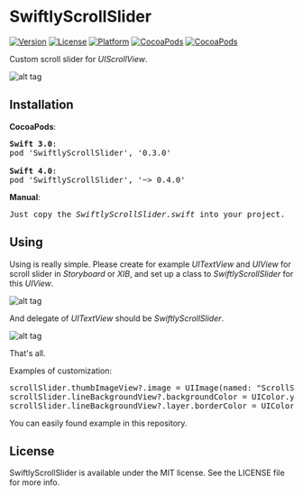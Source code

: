 # SwiftlyScrollSlider

[![Version](https://img.shields.io/cocoapods/v/SwiftlyScrollSlider.svg?style=flat)](http://cocoadocs.org/docsets/SwiftlyScrollSlider)
[![License](https://img.shields.io/cocoapods/l/SwiftlyScrollSlider.svg?style=flat)](http://cocoadocs.org/docsets/SwiftlyScrollSlider)
[![Platform](https://img.shields.io/cocoapods/p/SwiftlyScrollSlider.svg?style=flat)](http://cocoadocs.org/docsets/SwiftlyScrollSlider)
[![CocoaPods](https://img.shields.io/cocoapods/dt/SwiftlyScrollSlider.svg)](https://cocoapods.org/pods/SwiftlyScrollSlider)
[![CocoaPods](https://img.shields.io/cocoapods/dm/SwiftlyScrollSlider.svg)](https://cocoapods.org/pods/SwiftlyScrollSlider)


Custom scroll slider for <i>UIScrollView</i>.

![alt tag](https://raw.github.com/maximbilan/SwiftlyScrollSlider/master/img/1.png)

## Installation
<b>CocoaPods</b>:
<pre>
<b>Swift 3.0</b>:
pod 'SwiftlyScrollSlider', '0.3.0'

<b>Swift 4.0</b>:
pod 'SwiftlyScrollSlider', '~> 0.4.0'
</pre>
<b>Manual</b>:
<pre>
Just copy the <i>SwiftlyScrollSlider.swift</i> into your project.
</pre>

## Using

Using is really simple. Please create for example <i>UITextView</i> and <i>UIView</i> for scroll slider in <i>Storyboard</i> or <i>XIB</i>, and set up a class to <i>SwiftlyScrollSlider</i> for this <i>UIView</i>.

![alt tag](https://raw.github.com/maximbilan/SwiftlyScrollSlider/master/img/2.png)

And delegate of <i>UITextView</i> should be <i>SwiftlyScrollSlider</i>.

![alt tag](https://raw.github.com/maximbilan/SwiftlyScrollSlider/master/img/3.png)

That's all.

Examples of customization:

<pre>
scrollSlider.thumbImageView?.image = UIImage(named: "ScrollSliderCustom.png")       // Change image of scroll slider
scrollSlider.lineBackgroundView?.backgroundColor = UIColor.yellowColor()            // Color of line
scrollSlider.lineBackgroundView?.layer.borderColor = UIColor.yellowColor().CGColor  // Border of line color 
</pre>

You can easily found example in this repository.

## License

SwiftlyScrollSlider is available under the MIT license. See the LICENSE file for more info.
